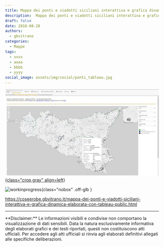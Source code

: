 ```yaml
---
title: Mappa dei ponti e viadotti siciliani interattiva e grafica dinamica elaborata con Tableau Public
description:  Mappa dei ponti e viadotti siciliani interattiva e grafica dinamica elaborata con Tableau Public
draft: false
date: 2018-08-28
authors:
  - gbvitrano
categories:
  - Mappe
tags:
  - xxxx
  - aaaa
  - bbbb
  - yyyy
social_image: assets/img/social/ponti_tableau.jpg
--- 
```

<style>.md-typeset code { background-color: #fff0;} 
</style>
[![viadotti](ponti_tableau.jpg "Mappa dei ponti e viadotti siciliani interattiva e grafica dinamica elaborata con Tableau Public" ){class="crop gray" align=left}](index.md) 

![workinprogress](https://coseerobe.it/assets/img/workinprogress.jpg "Work in progress"){class="nobox" .off-glb }
<!-- more -->

https://coseerobe.gbvitrano.it/mappa-dei-ponti-e-viadotti-siciliani-interattiva-e-grafica-dinamica-elaborata-con-tableau-public.html
<hr>
**Disclaimer:** Le informazioni visibili e condivise non comportano la visualizzazione di dati sensibili. Data la natura esclusivamente informativa degli elaborati grafici e dei testi riportati, questi non costituiscono atti ufficiali. Per accedere agli atti ufficiali si rinvia agli elaborati definitivi allegati alle specifiche deliberazioni.
